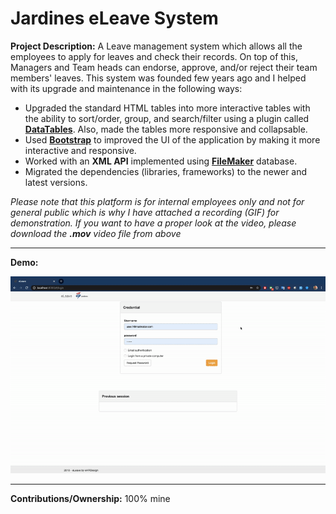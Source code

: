 # Jardines eLeave System

**Project Description:** A Leave management system which allows all the employees to apply for leaves and check their records. On top of this, Managers and Team heads can endorse, approve, and/or reject their team members' leaves. This system was founded few years ago and I helped with its upgrade and maintenance in the following ways:

* Upgraded the standard HTML tables into more interactive tables with the ability to sort/order, group, and search/filter using a plugin called **[DataTables](https://datatables.net/)**. Also, made the tables more responsive and collapsable.
* Used **[Bootstrap](https://getbootstrap.com/)** to improved the UI of the application by making it more interactive and responsive.
* Worked with an **XML API** implemented using **[FileMaker](https://www.filemaker.com/)** database.
* Migrated the dependencies (libraries, frameworks) to the newer and latest versions.

*Please note that this platform is for internal employees only and not for general public which is why I have attached a recording (GIF) for demonstration. If you want to have a proper look at the video, please download the **.mov** video file from above*

---

**Demo:**

![Screen Recording](https://github.com/Ebbi53/past_projects_demos/blob/master/7.%20eLeave%20system/Screen%20Recording%202020-01-29%20at%204.18.38%20AM.gif)

---

**Contributions/Ownership:** 100% mine
